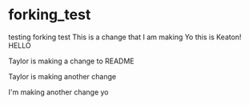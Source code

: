 # forking_test

testing forking test
This is a change that I am making
Yo this is Keaton!
HELLO

Taylor is making a change to README

Taylor is making another change

I'm making another change yo